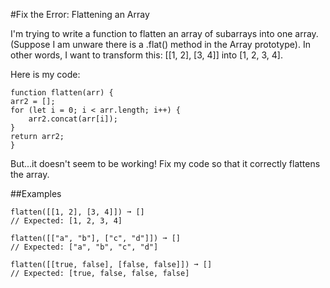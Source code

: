 #Fix the Error: Flattening an Array

I'm trying to write a function to flatten an array of subarrays into one array. (Suppose I am unware there is a .flat() method in the Array prototype). In other words, I want to transform this: [[1, 2], [3, 4]] into [1, 2, 3, 4].

Here is my code:

    function flatten(arr) {
    arr2 = [];
    for (let i = 0; i < arr.length; i++) {
        arr2.concat(arr[i]);
    }
    return arr2;
    }

But...it doesn't seem to be working! Fix my code so that it correctly flattens the array.

##Examples

    flatten([[1, 2], [3, 4]]) ➞ []
    // Expected: [1, 2, 3, 4]

    flatten([["a", "b"], ["c", "d"]]) ➞ []
    // Expected: ["a", "b", "c", "d"]

    flatten([[true, false], [false, false]]) ➞ []
    // Expected: [true, false, false, false]

